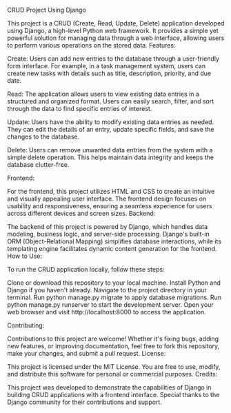CRUD Project Using Django

This project is a CRUD (Create, Read, Update, Delete) application developed using Django, a high-level Python web framework. It provides a simple yet powerful solution for managing data through a web interface, allowing users to perform various operations on the stored data.
Features:

Create: Users can add new entries to the database through a user-friendly form interface. For example, in a task management system, users can create new tasks with details such as title, description, priority, and due date.

Read: The application allows users to view existing data entries in a structured and organized format. Users can easily search, filter, and sort through the data to find specific entries of interest.

Update: Users have the ability to modify existing data entries as needed. They can edit the details of an entry, update specific fields, and save the changes to the database.

Delete: Users can remove unwanted data entries from the system with a simple delete operation. This helps maintain data integrity and keeps the database clutter-free.

Frontend:

For the frontend, this project utilizes HTML and CSS to create an intuitive and visually appealing user interface. The frontend design focuses on usability and responsiveness, ensuring a seamless experience for users across different devices and screen sizes.
Backend:

The backend of this project is powered by Django, which handles data modeling, business logic, and server-side processing. Django's built-in ORM (Object-Relational Mapping) simplifies database interactions, while its templating engine facilitates dynamic content generation for the frontend.
How to Use:

To run the CRUD application locally, follow these steps:

Clone or download this repository to your local machine.
Install Python and Django if you haven't already.
Navigate to the project directory in your terminal.
Run python manage.py migrate to apply database migrations.
Run python manage.py runserver to start the development server.
Open your web browser and visit http://localhost:8000 to access the application.

Contributing:

Contributions to this project are welcome! Whether it's fixing bugs, adding new features, or improving documentation, feel free to fork this repository, make your changes, and submit a pull request.
License:

This project is licensed under the MIT License. You are free to use, modify, and distribute this software for personal or commercial purposes.
Credits:

This project was developed to demonstrate the capabilities of Django in building CRUD applications with a frontend interface. Special thanks to the Django community for their contributions and support.
